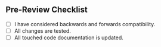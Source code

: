 <!---
Describe your changes in a bulleted list.

Be sure to identify and justify breaking changes.
--->

## Pre-Review Checklist
* [ ] I have considered backwards and forwards compatibility.
* [ ] All changes are tested.
* [ ] All touched code documentation is updated.
